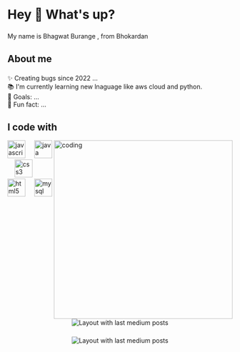 <h1 align="left">Hey 👋 What's up?</h1>

###

<p align="left">My name is Bhagwat Burange , from Bhokardan</p>

###

<h2 align="left">About me</h2>

###

<p align="left">✨ Creating bugs since  2022 ...<br>📚 I'm currently learning  new lnaguage like aws cloud and python.<br>🎯 Goals: ...<br>🎲 Fun fact: ...</p>

###

<h2 align="left">I code with</h2>
<img  align="right" alt="coding" width="400" src="https://www.bing.com/images/search?view=detailV2&ccid=9Kol4DDi&id=8C4F70B19987EA650A0F3C1D3392E991FC9E4B9C&thid=OIP.9Kol4DDi3gwBs4D2FU4ubwHaFS&mediaurl=https%3A%2F%2Fpreview.redd.it%2Fx1ufcphb24621.gif%3Fformat%3Dpng8%26s%3D9ba025326af8742fa739e52778bd55535b1d3487&exph=357&expw=500&q=animated+coding+gif&simid=607996705391514968&form=IRPRST&ck=8E9C005D58B553462B8A4D360FD84A82&selectedindex=14&itb=0&cw=1139&ch=552&pivotparams=insightsToken%3Dccid_EE86eI5h*cp_E7198709824844E7D6DBE1E1D9231609*mid_BD6B37C0B4089BD1FA57C0CF3401FD2CDBB45E0F*simid_608040505465781878*thid_OIP.EE86eI5hTLfs9GjQnv8dGgHaE7&vt=0&sim=11&iss=VSI&mid=0ABDF8C3969620FF29D90ABDF8C3969620FF29D9"

###

<div align="left">
  <img src="https://cdn.jsdelivr.net/gh/devicons/devicon/icons/javascript/javascript-original.svg" height="40" alt="javascript logo"  />
  <img width="12" />
  <img src="https://cdn.jsdelivr.net/gh/devicons/devicon/icons/java/java-original.svg" height="40" alt="java logo"  />
  <img width="12" />
  <img src="https://cdn.jsdelivr.net/gh/devicons/devicon/icons/css3/css3-original.svg" height="40" alt="css3 logo"  />
  <img width="12" />
  <img src="https://cdn.jsdelivr.net/gh/devicons/devicon/icons/html5/html5-original.svg" height="40" alt="html5 logo"  />
  <img width="12" />
  <img src="https://cdn.jsdelivr.net/gh/devicons/devicon/icons/mysql/mysql-original.svg" height="40" alt="mysql logo"  />
</div>

###

<div align="center">
  <img src="https://github-read-medium-git-main.pahlevikun.vercel.app/latest?limit=4&username=the_Bhagvat" alt="Layout with last medium posts"  />
</div>

###

<div align="center">
  <img src="https://github-read-medium-git-main.pahlevikun.vercel.app/latest?limit=4" alt="Layout with last medium posts"  />
</div>

###
